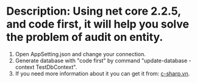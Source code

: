 # Description: Using net core 2.2.5, and code first, it will help you solve the problem of audit on entity.
1. Open AppSetting.json and change your connection.
2. Generate database with "code first" by command "update-database -context TestDbContext".
3. If you need more information about it you can get it from: [c-sharp.vn](http://www.c-sharp.vn/news/preview/cb1ba614-8f7e-47d1-8a58-98365ffff4f6).

